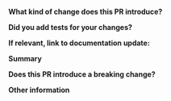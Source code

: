 <!-- Thanks for submitting a pull request! Please provide enough information so that others can review your pull request. -->

**What kind of change does this PR introduce?**

<!-- E.g. a bugfix, feature, refactoring, build related change, etc… -->

**Did you add tests for your changes?**

<!-- Note that we won't merge your changes if you don't add tests -->

**If relevant, link to documentation update:**

<!-- Link PR from bundlesize/bundlesize.io here, or N/A -->

**Summary**

<!-- Explain the **motivation** for making this change. What existing problem does the pull request solve? -->
<!-- Try to link to an open issue for more information. -->

**Does this PR introduce a breaking change?**

<!-- If this PR introduces a breaking change, please describe the impact and a migration path for existing applications. -->

**Other information**
